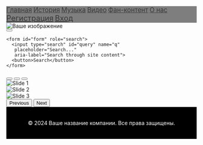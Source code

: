 <!DOCTYPE html>
<html lang="en">
<head>
  <meta charset="UTF-8">
  <meta name="viewport" content="width=device-width, initial-scale=1.0">
  <meta http-equiv="X-UA-Compatible" content="ie=edge">
  <title>Document</title>
  <link rel="stylesheet" href="css/bootstrap.css">
  <link rel="stylesheet" href="css/main.css">
  <link href="https://cdn.jsdelivr.net/npm/bootstrap@5.3.3/dist/css/bootstrap.min.css" rel="stylesheet" integrity="sha384-QWTKZyjpPEjISv5WaRU9OFeRpok6YctnYmDr5pNlyT2bRjXh0JMhjY6hW+ALEwIH" crossorigin="anonymous">
  <script src="https://cdn.jsdelivr.net/npm/bootstrap@5.3.3/dist/js/bootstrap.bundle.min.js" integrity="sha384-YvpcrYf0tY3lHB60NNkmXc5s9fDVZLESaAA55NDzOxhy9GkcIdslK1eN7N6jIeHz" crossorigin="anonymous"></script>
  <script src="https://ajax.googleapis.com/ajax/libs/jquery/2.1.1/jquery.min.js"></script> 
  <script src="https://maxcdn.bootstrapcdn.com/bootstrap/4.1.0/js/bootstrap.min.js"></script>
  <style>
     footer {
      background-color: rgb(0, 0, 0); /* Черный фон с полупрозрачностью */
      color: #fff; /* Белый цвет текста */
      padding: 20px 0; /* Внутренние отступы вверху и внизу футера */
      text-align: center; /* Выравнивание текста по центру */
    }
 
    body {
      font-family: 'LUCIDA SANS UNICODE', Times, serif, sans-serif;
      font-size: 10px;
    }
    .container-list a {
      font-size: 17px;
      opacity: 0.7; 
      margin-bottom: 10px; 
    }
    .container-menu a {
      font-size: 20px;
      opacity: 0.7; 
      margin-bottom: 10px; 
    }
  </style>
</head>
<body>

  <div class="collapse" id="navbarToggleExternalContent" data-bs-theme="dark">
    <div class="bg-dark p-4 d-flex justify-content-between align-items-center" style="background-color: rgba(0, 0, 0, 0.5);">
      <div class="container-list">
        <a href="file:///C:/Users/Pobeda304/Desktop/start-clean/Main.html" class="b1 text-white">Главная</a>
        <a href="#" class="b2 text-white">История</a>
        <a href="file:///C:/Users/Pobeda304/Desktop/start-clean/Музыка.html" class="b3 text-white">Музыка</a>
        <a href="#" class="b4 text-white">Видео</a>
        <a href="#" class="b5 text-white">Фан-контент</a>
        <a href="#" class="b6 text-white">О нас</a>
      </div>
      <div class="container-menu d-flex justify-content-end">
        <a href="file:///C:/Users/Pobeda304/Desktop/start-clean/Регистрация.html" class="badge badge-pill badge-primary">Регистрация</a>
        <a href="file:///C:/Users/Pobeda304/Desktop/start-clean/Вход.html" class="badge badge-pill badge-secondary">Вход</a>
      </div>
    </div>
  </div>
  <nav class="navbar navbar-dark bg-dark">
    <div class="container-fluid">
      <img src="file:///C:/Users/Pobeda304/Desktop/сайт1/img/бтслого1.png" alt="Ваше изображение" style="max-height: 50px; margin: auto; display: block;">
      <button class="navbar-toggler" type="button" data-bs-toggle="collapse" data-bs-target="#navbarToggleExternalContent" aria-controls="navbarToggleExternalContent" aria-expanded="false" aria-label="Toggle navigation">
        <span class="navbar-toggler-icon"></span>
      </button>
    </div>
  </nav>
  <main class="main">
  
    <form id="form" role="search"> 
      <input type="search" id="query" name="q" 
       placeholder="Search..." 
       aria-label="Search through site content"> 
      <button>Search</button> 
    </form>
    
  <div id="carouselExampleIndicators" class="carousel slide">
    <div class="carousel-indicators">
      <button type="button" data-bs-target="#carouselExampleIndicators" data-bs-slide-to="0" class="active" aria-current="true" aria-label="Slide 1"></button>
      <button type="button" data-bs-target="#carouselExampleIndicators" data-bs-slide-to="1" aria-label="Slide 2"></button>
      <button type="button" data-bs-target="#carouselExampleIndicators" data-bs-slide-to="2" aria-label="Slide 3"></button>
    </div>
    <div class="carousel-inner">
      <div class="carousel-item active">
        <img src="[file:///C:/Users/Pobeda304/Desktop/сайт1/img/чонгук%20карусель.png](https://github.com/ElyaPark/bts.github.io/blob/main/img/чонгук%20карусель.png?raw=true)" class="d-block w-100" alt="Slide 1">
      </div>
      <div class="carousel-item">
        <img src=".../img/чимин%20карусель.png" class="d-block w-100" alt="Slide 2">
      </div>
      <div class="carousel-item">
        <img src="file:///C:/Users/Pobeda304/Desktop/сайт1/img/техен%20карусель.png" class="d-block w-100" alt="Slide 3">
      </div>
    </div>
    <button class="carousel-control-prev" type="button" data-bs-target="#carouselExampleIndicators" data-bs-slide="prev">
      <span class="carousel-control-prev-icon" aria-hidden="true"></span>
      <span class="visually-hidden">Previous</span>
    </button>
    <button class="carousel-control-next" type="button" data-bs-target="#carouselExampleIndicators" data-bs-slide="next">
      <span class="carousel-control-next-icon" aria-hidden="true"></span>
      <span class="visually-hidden">Next</span>
    </button>
  </div>
  <footer>
    <div class="container">
      <p>&copy; 2024 Ваше название компании. Все права защищены.</p>
    </div>
  </footer>
  <script src="js/main.js"></script>
  <script>
    document.getElementById('form').addEventListener('submit', function(event) {
      event.preventDefault(); // Отменяем стандартное поведение формы
      const google = 'https://www.google.com/search?q='; // Адрес поиска Google
      const site = 'site:wikipedia.org'; // Пример: поиск на Википедии
      const q = document.getElementById('query').value.trim(); // Получаем значение из поля поиска и удаляем лишние пробелы
      
      if (q) { // Проверяем, что запрос не пустой
        const url = google + site + '+' + encodeURIComponent(q); // Формируем URL для поискового запроса
        window.open(url, '_blank'); // Открываем новую вкладку с результатами поиска
      } else {
        console.error('Пустой запрос!'); // Выводим ошибку в консоль, если запрос пустой
      }
    });
  </script>
</body>
</html>
